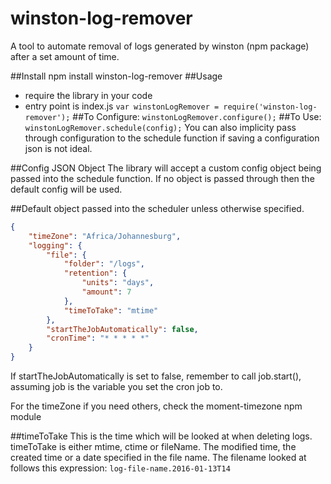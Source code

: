 # winston-log-remover
A tool to automate removal of logs generated by winston (npm package) after a set amount of time.

##Install
  npm install winston-log-remover
##Usage
  - require the library in your code
  - entry point is index.js
  `var winstonLogRemover = require('winston-log-remover');`
##To Configure:
  `winstonLogRemover.configure();`
##To Use:
  `winstonLogRemover.schedule(config);`
  You can also implicity pass through configuration to the schedule function if saving a configuration json is not ideal.

##Config JSON Object
The library will accept a custom config object being passed into the schedule function. If no object is passed through then the default config will be used.

##Default object passed into the scheduler unless otherwise specified.
```json
{
    "timeZone": "Africa/Johannesburg", 
    "logging": {
        "file": {
            "folder": "/logs",
            "retention": {
                "units": "days",
                "amount": 7
            },
            "timeToTake": "mtime"
        },
        "startTheJobAutomatically": false,
        "cronTime": "* * * * *"
    }
}
```

If startTheJobAutomatically is set to false, remember to call job.start(), assuming job is the variable you set the cron job to.

For the timeZone if you need others, check the moment-timezone npm module

##timeToTake
This is the time which will be looked at when deleting logs.	
timeToTake is either mtime, ctime or fileName. The modified time, the created time or a date specified in the file name.
The filename looked at follows this expression: `log-file-name.2016-01-13T14` 
